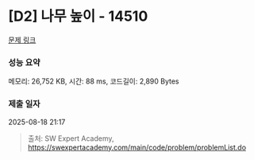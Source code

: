 # [D2] 나무 높이 - 14510 

[문제 링크](https://swexpertacademy.com/main/code/problem/problemDetail.do?contestProbId=AYFofW8qpXYDFAR4) 

### 성능 요약

메모리: 26,752 KB, 시간: 88 ms, 코드길이: 2,890 Bytes

### 제출 일자

2025-08-18 21:17



> 출처: SW Expert Academy, https://swexpertacademy.com/main/code/problem/problemList.do